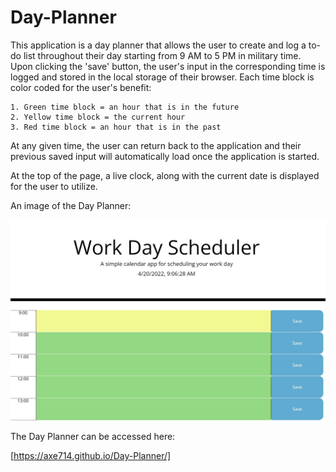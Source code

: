 # Day-Planner

This application is a day planner that allows the user to create and log a to-do list throughout their day starting from 9 AM to 5 PM in military time. Upon clicking the 'save' button, the user's input in the corresponding time is logged and stored in the local storage of their browser. Each time block is color coded for the user's benefit:

```
1. Green time block = an hour that is in the future
2. Yellow time block = the current hour
3. Red time block = an hour that is in the past
```


At any given time, the user can return back to the application and their previous saved input will automatically load once the application is started.

At the top of the page, a live clock, along with the current date is displayed for the user to utilize. 

An image of the Day Planner:

![Day Planner](./Assets/images/Day-Planner-Demo.jpg)

The Day Planner can be accessed here: 

[https://axe714.github.io/Day-Planner/]